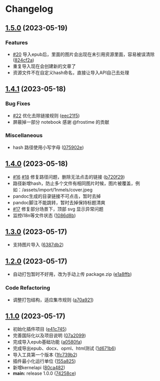 # Changelog

## [1.5.0](https://github.com/terwer/siyuan-plugin-importer/compare/v1.4.1...v1.5.0) (2023-05-19)
### Features
* [#20](https://github.com/terwer/siyuan-plugin-importer/issues/20) 导入epub后，里面的图片会出现在未引用资源里面，容易被误清除 ([824cf2a](https://github.com/terwer/siyuan-plugin-importer/commit/824cf2a96f277be058a896c045793f21a44c7b08))
* 重复导入现在会创建新的文章了
* 资源文件不在自定义hash命名，直接让导入API自己去处理
## [1.4.1](https://github.com/terwer/siyuan-plugin-importer/compare/v1.4.0...v1.4.1) (2023-05-18)
### Bug Fixes
* [#22](https://github.com/terwer/siyuan-plugin-importer/issues/22) 优化去除链接规则 ([eec21f5](https://github.com/terwer/siyuan-plugin-importer/commit/eec21f55ced3d3bc51aed535306abe9b5d0d6780))
* 屏蔽掉一部分 notebook 感谢 @frostime 的贡献
### Miscellaneous
* hash 路径使用小写字母 ([075902e](https://github.com/terwer/siyuan-plugin-importer/commit/075902e00ebfad409ede86e5e610a848877db2cb))
## [1.4.0](https://github.com/terwer/siyuan-plugin-importer/compare/v1.3.0...v1.4.0) (2023-05-18)
* [#16](https://github.com/terwer/siyuan-plugin-importer/issues/16) [#18](https://github.com/terwer/siyuan-plugin-importer/issues/18) 修复路径问题，删除无法点击的链接 ([b720f29](https://github.com/terwer/siyuan-plugin-importer/commit/b720f29fe46e196cd45e3ec5e23f9588a90c4d55))
* 路径新增hash，防止多个文件有相同图片时候，图片被覆盖，例如：/assets/import/1nmels/cover.jpeg
* pandoc生成的目录链接不可点击，暂时去掉
* pandoc脚注不能跳转，暂时去掉保持标题清爽
* [#17](https://github.com/terwer/siyuan-plugin-importer/issues/17) 修复部分场景下，顶部 svg 显示异常问题
* 监控i18n等文件状态 ([1086d8b](https://github.com/terwer/siyuan-plugin-importer/commit/1086d8b2afc82182a9123722c59169d2c1314594))
## [1.3.0](https://github.com/terwer/siyuan-plugin-importer/compare/v1.2.0...v1.3.0) (2023-05-17)
* 支持图片导入 ([6387db2](https://github.com/terwer/siyuan-plugin-importer/commit/6387db2273ad23ea6161b4a4ed681591494bacf1))
## [1.2.0](https://github.com/terwer/siyuan-plugin-importer/compare/v1.1.0...v1.2.0) (2023-05-17)
* 自动打包暂时不好用，改为手动上传 package.zip ([e1a8ffb](https://github.com/terwer/siyuan-plugin-importer/commit/e1a8ffbb16a7a51de5271c3850ec39a4123ca84f))
### Code Refactoring
* 调整打包结构，适应集市规则 ([a70a921](https://github.com/terwer/siyuan-plugin-importer/commit/a70a921744ba8f6c8c01c175bef232f7e65876f5))
## [1.1.0](https://github.com/terwer/siyuan-plugin-importer/compare/v1.0.0...v1.1.0) (2023-05-17)
* 初始化插件项目 ([e41c745](https://github.com/terwer/siyuan-plugin-importer/commit/e41c7458cf8f3882b072e214a78fb858d33a29f6))
* 完善国际化以及项目说明 ([07a2099](https://github.com/terwer/siyuan-plugin-importer/commit/07a2099912318ea8f73e666b70f1d0d438f78ee7))
* 完成导入epub基础功能 ([a0580fa](https://github.com/terwer/siyuan-plugin-importer/commit/a0580fabfba2834cdd73bfa5d4ce2da79ba52a5a))
* 完成导出epub、docx、opml、html测试 ([1d671b6](https://github.com/terwer/siyuan-plugin-importer/commit/1d671b697b006d881315a90dfd45310d415272a1))
* 导入工具第一个版本 ([1fc739b2](https://github.com/terwer/siyuan-plugin-importer/commit/1fc739b676ba51460c7f57e4e22c00869517b74f))
* 插件最小化运行单位 ([155a825](https://github.com/terwer/siyuan-plugin-importer/commit/155a825461bf447d45083329ccce9eb93b3857d6))
* 新增kernelapi ([80ca482](https://github.com/terwer/siyuan-plugin-importer/commit/80ca4829e5949c871ddaacad2e6fced1771bd336))
* **main:** release 1.0.0 ([74258ce](https://github.com/terwer/siyuan-plugin-importer/commit/74258ce418a45bd64c7a4c2b947508a842691605))